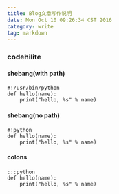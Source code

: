 ```yaml
---
title: Blog文章写作说明
date: Mon Oct 10 09:26:34 CST 2016
category: write
tag: markdown
---
```


### codehilite

#### shebang(with path)

    #!/usr/bin/python
    def hello(name):
        print("hello, %s" % name)

#### shebang(no path)

    #!python
    def hello(name):
        print("hello, %s" % name)

#### colons

    :::python
    def hello(name):
        print("hello, %s" % name)

